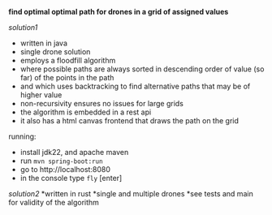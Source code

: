 **find optimal optimal path for drones in a grid of assigned values**

*solution1*
* written in java
* single drone solution
* employs a floodfill algorithm
* where possible paths are always sorted in descending order of value (so far) of the points in the path
* and which uses backtracking to find alternative paths that may be of higher value
* non-recursivity ensures no issues for large grids
* the algorithm is embedded in a rest api
* it also has a html canvas frontend that draws the path on the grid

running:
* install jdk22, and apache maven
* run `mvn spring-boot:run`
* go to http://localhost:8080
* in the console type `fly` [enter]

*solution2*
*written in rust
*single and multiple drones
*see tests and main for validity of the algorithm
